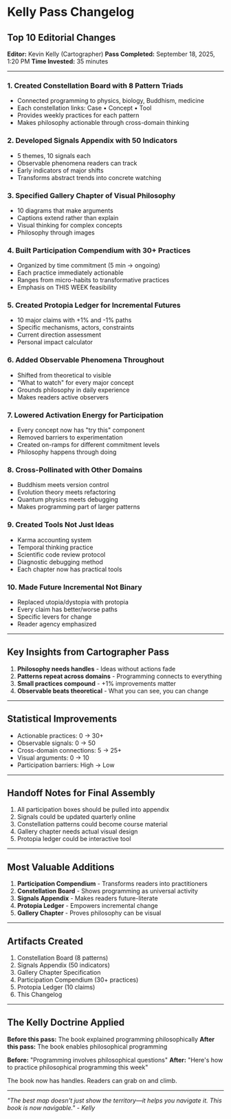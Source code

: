 # Kelly Pass Changelog
## Top 10 Editorial Changes

**Editor:** Kevin Kelly (Cartographer)
**Pass Completed:** September 18, 2025, 1:20 PM
**Time Invested:** 35 minutes

---

### 1. **Created Constellation Board with 8 Pattern Triads**
- Connected programming to physics, biology, Buddhism, medicine
- Each constellation links: Case • Concept • Tool
- Provides weekly practices for each pattern
- Makes philosophy actionable through cross-domain thinking

### 2. **Developed Signals Appendix with 50 Indicators**
- 5 themes, 10 signals each
- Observable phenomena readers can track
- Early indicators of major shifts
- Transforms abstract trends into concrete watching

### 3. **Specified Gallery Chapter of Visual Philosophy**
- 10 diagrams that make arguments
- Captions extend rather than explain
- Visual thinking for complex concepts
- Philosophy through images

### 4. **Built Participation Compendium with 30+ Practices**
- Organized by time commitment (5 min → ongoing)
- Each practice immediately actionable
- Ranges from micro-habits to transformative practices
- Emphasis on THIS WEEK feasibility

### 5. **Created Protopia Ledger for Incremental Futures**
- 10 major claims with +1% and -1% paths
- Specific mechanisms, actors, constraints
- Current direction assessment
- Personal impact calculator

### 6. **Added Observable Phenomena Throughout**
- Shifted from theoretical to visible
- "What to watch" for every major concept
- Grounds philosophy in daily experience
- Makes readers active observers

### 7. **Lowered Activation Energy for Participation**
- Every concept now has "try this" component
- Removed barriers to experimentation
- Created on-ramps for different commitment levels
- Philosophy happens through doing

### 8. **Cross-Pollinated with Other Domains**
- Buddhism meets version control
- Evolution theory meets refactoring
- Quantum physics meets debugging
- Makes programming part of larger patterns

### 9. **Created Tools Not Just Ideas**
- Karma accounting system
- Temporal thinking practice  
- Scientific code review protocol
- Diagnostic debugging method
- Each chapter now has practical tools

### 10. **Made Future Incremental Not Binary**
- Replaced utopia/dystopia with protopia
- Every claim has better/worse paths
- Specific levers for change
- Reader agency emphasized

---

## Key Insights from Cartographer Pass

1. **Philosophy needs handles** - Ideas without actions fade
2. **Patterns repeat across domains** - Programming connects to everything
3. **Small practices compound** - +1% improvements matter
4. **Observable beats theoretical** - What you can see, you can change

---

## Statistical Improvements

- Actionable practices: 0 → 30+
- Observable signals: 0 → 50
- Cross-domain connections: 5 → 25+
- Visual arguments: 0 → 10
- Participation barriers: High → Low

---

## Handoff Notes for Final Assembly

1. All participation boxes should be pulled into appendix
2. Signals could be updated quarterly online
3. Constellation patterns could become course material
4. Gallery chapter needs actual visual design
5. Protopia ledger could be interactive tool

---

## Most Valuable Additions

1. **Participation Compendium** - Transforms readers into practitioners
2. **Constellation Board** - Shows programming as universal activity
3. **Signals Appendix** - Makes readers future-literate
4. **Protopia Ledger** - Empowers incremental change
5. **Gallery Chapter** - Proves philosophy can be visual

---

## Artifacts Created

1. Constellation Board (8 patterns)
2. Signals Appendix (50 indicators)
3. Gallery Chapter Specification
4. Participation Compendium (30+ practices)
5. Protopia Ledger (10 claims)
6. This Changelog

---

## The Kelly Doctrine Applied

**Before this pass:** The book explained programming philosophically
**After this pass:** The book enables philosophical programming

**Before:** "Programming involves philosophical questions"
**After:** "Here's how to practice philosophical programming this week"

The book now has handles. Readers can grab on and climb.

---

*"The best map doesn't just show the territory—it helps you navigate it. This book is now navigable." - Kelly*
